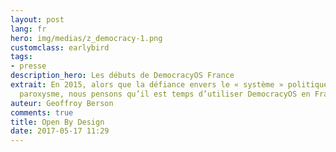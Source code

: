 ```yaml
---
layout: post
lang: fr
hero: img/medias/z_democracy-1.png
customclass: earlybird
tags:
- presse
description_hero: Les débuts de DemocracyOS France
extrait: En 2015, alors que la défiance envers le « système » politique est à son
  paroxysme, nous pensons qu’il est temps d’utiliser DemocracyOS en France
auteur: Geoffroy Berson
comments: true
title: Open By Design
date: 2017-05-17 11:29
---
```

